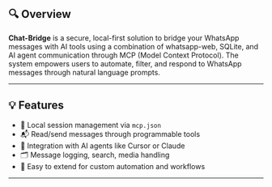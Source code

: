 


## 🔍 Overview

**Chat-Bridge** is a secure, local-first solution to bridge your WhatsApp messages with AI tools using a combination of whatsapp-web, SQLite, and AI agent communication through MCP (Model Context Protocol). The system empowers users to automate, filter, and respond to WhatsApp messages through natural language prompts.

---

## 💡 Features

- 🔐 Local session management via `mcp.json`
- 📬 Read/send messages through programmable tools
- 🧠 Integration with AI agents like Cursor or Claude
- 🗂️ Message logging, search, media handling
- 🧩 Easy to extend for custom automation and workflows

---
